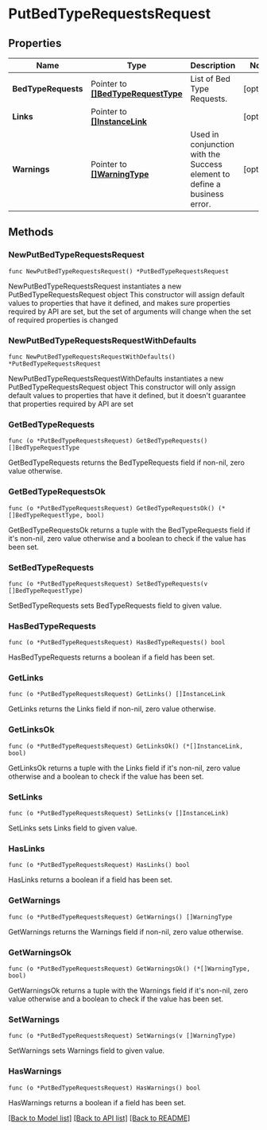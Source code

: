 # PutBedTypeRequestsRequest

## Properties

Name | Type | Description | Notes
------------ | ------------- | ------------- | -------------
**BedTypeRequests** | Pointer to [**[]BedTypeRequestType**](BedTypeRequestType.md) | List of Bed Type Requests. | [optional] 
**Links** | Pointer to [**[]InstanceLink**](InstanceLink.md) |  | [optional] 
**Warnings** | Pointer to [**[]WarningType**](WarningType.md) | Used in conjunction with the Success element to define a business error. | [optional] 

## Methods

### NewPutBedTypeRequestsRequest

`func NewPutBedTypeRequestsRequest() *PutBedTypeRequestsRequest`

NewPutBedTypeRequestsRequest instantiates a new PutBedTypeRequestsRequest object
This constructor will assign default values to properties that have it defined,
and makes sure properties required by API are set, but the set of arguments
will change when the set of required properties is changed

### NewPutBedTypeRequestsRequestWithDefaults

`func NewPutBedTypeRequestsRequestWithDefaults() *PutBedTypeRequestsRequest`

NewPutBedTypeRequestsRequestWithDefaults instantiates a new PutBedTypeRequestsRequest object
This constructor will only assign default values to properties that have it defined,
but it doesn't guarantee that properties required by API are set

### GetBedTypeRequests

`func (o *PutBedTypeRequestsRequest) GetBedTypeRequests() []BedTypeRequestType`

GetBedTypeRequests returns the BedTypeRequests field if non-nil, zero value otherwise.

### GetBedTypeRequestsOk

`func (o *PutBedTypeRequestsRequest) GetBedTypeRequestsOk() (*[]BedTypeRequestType, bool)`

GetBedTypeRequestsOk returns a tuple with the BedTypeRequests field if it's non-nil, zero value otherwise
and a boolean to check if the value has been set.

### SetBedTypeRequests

`func (o *PutBedTypeRequestsRequest) SetBedTypeRequests(v []BedTypeRequestType)`

SetBedTypeRequests sets BedTypeRequests field to given value.

### HasBedTypeRequests

`func (o *PutBedTypeRequestsRequest) HasBedTypeRequests() bool`

HasBedTypeRequests returns a boolean if a field has been set.

### GetLinks

`func (o *PutBedTypeRequestsRequest) GetLinks() []InstanceLink`

GetLinks returns the Links field if non-nil, zero value otherwise.

### GetLinksOk

`func (o *PutBedTypeRequestsRequest) GetLinksOk() (*[]InstanceLink, bool)`

GetLinksOk returns a tuple with the Links field if it's non-nil, zero value otherwise
and a boolean to check if the value has been set.

### SetLinks

`func (o *PutBedTypeRequestsRequest) SetLinks(v []InstanceLink)`

SetLinks sets Links field to given value.

### HasLinks

`func (o *PutBedTypeRequestsRequest) HasLinks() bool`

HasLinks returns a boolean if a field has been set.

### GetWarnings

`func (o *PutBedTypeRequestsRequest) GetWarnings() []WarningType`

GetWarnings returns the Warnings field if non-nil, zero value otherwise.

### GetWarningsOk

`func (o *PutBedTypeRequestsRequest) GetWarningsOk() (*[]WarningType, bool)`

GetWarningsOk returns a tuple with the Warnings field if it's non-nil, zero value otherwise
and a boolean to check if the value has been set.

### SetWarnings

`func (o *PutBedTypeRequestsRequest) SetWarnings(v []WarningType)`

SetWarnings sets Warnings field to given value.

### HasWarnings

`func (o *PutBedTypeRequestsRequest) HasWarnings() bool`

HasWarnings returns a boolean if a field has been set.


[[Back to Model list]](../README.md#documentation-for-models) [[Back to API list]](../README.md#documentation-for-api-endpoints) [[Back to README]](../README.md)


